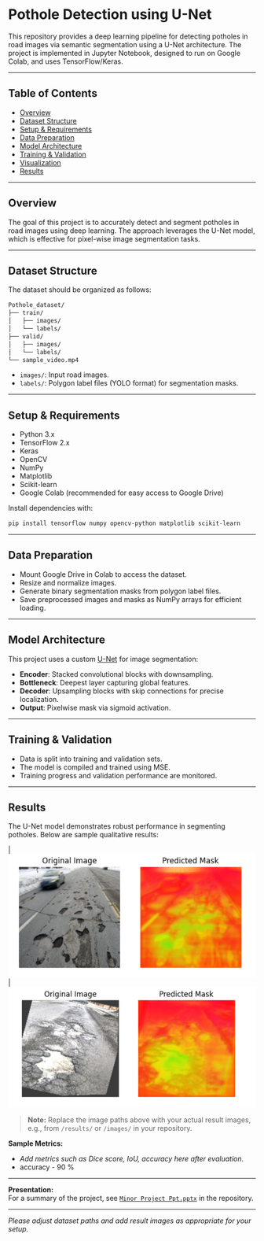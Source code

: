 # Pothole Detection using U-Net

This repository provides a deep learning pipeline for detecting potholes in road images via semantic segmentation using a U-Net architecture. The project is implemented in Jupyter Notebook, designed to run on Google Colab, and uses TensorFlow/Keras.

---

## Table of Contents

- [Overview](#overview)
- [Dataset Structure](#dataset-structure)
- [Setup & Requirements](#setup--requirements)
- [Data Preparation](#data-preparation)
- [Model Architecture](#model-architecture)
- [Training & Validation](#training--validation)
- [Visualization](#visualization)
- [Results](#results)


---

## Overview

The goal of this project is to accurately detect and segment potholes in road images using deep learning. The approach leverages the U-Net model, which is effective for pixel-wise image segmentation tasks.

---

## Dataset Structure

The dataset should be organized as follows:

```
Pothole_dataset/
├── train/
│   ├── images/
│   └── labels/
├── valid/
│   ├── images/
│   └── labels/
└── sample_video.mp4
```
- `images/`: Input road images.
- `labels/`: Polygon label files (YOLO format) for segmentation masks.

---

## Setup & Requirements

- Python 3.x
- TensorFlow 2.x
- Keras
- OpenCV
- NumPy
- Matplotlib
- Scikit-learn
- Google Colab (recommended for easy access to Google Drive)

Install dependencies with:

```bash
pip install tensorflow numpy opencv-python matplotlib scikit-learn
```

---

## Data Preparation

- Mount Google Drive in Colab to access the dataset.
- Resize and normalize images.
- Generate binary segmentation masks from polygon label files.
- Save preprocessed images and masks as NumPy arrays for efficient loading.

---

## Model Architecture

This project uses a custom [U-Net](https://medium.com/analytics-vidhya/what-is-unet-157314c87634) for image segmentation:
- **Encoder**: Stacked convolutional blocks with downsampling.
- **Bottleneck**: Deepest layer capturing global features.
- **Decoder**: Upsampling blocks with skip connections for precise localization.
- **Output**: Pixelwise mask via sigmoid activation.

---

## Training & Validation

- Data is split into training and validation sets.
- The model is compiled and trained using MSE.
- Training progress and validation performance are monitored.

---
## Results

The U-Net model demonstrates robust performance in segmenting potholes. Below are sample qualitative results:

| ![Input](Results/image_1.png) 
| ![Input](Results/image_2.png) 


> **Note:** Replace the image paths above with your actual result images, e.g., from `/results/` or `/images/` in your repository.

**Sample Metrics:**  
- *Add metrics such as Dice score, IoU, accuracy here after evaluation.*
- accuracy - 90 %

---

**Presentation:**  
For a summary of the project, see [`Minor Project Ppt.pptx`](Minor%20Project%20Ppt.pptx) in the repository.

---

*Please adjust dataset paths and add result images as appropriate for your setup.*
